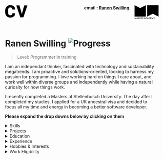 <h1><a name="cv"><img align="left" src="./images/cv.png" height="45"></a><a href="https://makers.tech/"><img align="right" src="./images/makers.png" width="80"/></a></h1>
    
<h4 align="right">email&nbsp;:&nbsp;<a href="mailto:swillingray@gmail.com">Ranen Swilling</a>&nbsp;&nbsp;&nbsp;&nbsp;&nbsp;</h4>
<br><br>

# Ranen Swilling ![Progress](https://camo.githubusercontent.com/e05533c5c1439f745a4c9a7f11edf976a07ff303/68747470733a2f2f696d672e736869656c64732e696f2f62616467652f7265616479253230666f722d686972652d627269676874677265656e2e737667)  


> Level: Programmer in training

I am an independant thinker, fascinated with technology and sustainability megatrends. I am proactive and solutions-oriented, looking to harness my passion for programming. I love working hard on things I care about, and work well within diverse groups and independently while having a natural curiosity for how things work.

I recently completed a Masters at Stellenbosch University. The day after I completed my studies, I applied for a UK ancestral visa and decided to focus all my time and energy in becoming a better software developer.

**Please expand the drop downs below by clicking on them**

<details><summary>Skills</summary>
<p>


| ![Github](images/github1.png)<br>GitHub | ![Ruby](images/ruby.png)<br>Ruby | ![Javascript](images/js.png)<br>JavaScript |
| :---: | :---: | :---: |
| Git command line, Markdown, Repo collaboration, Merge conflicts, Work flows (branching) | Gems, Rails, Sinatra, Rspec, Capybara | Vanilla, React.js, jquery, Node.js |

<br>

</p>
</details>

<details><summary>Projects</summary>
<p>




| Link | Summary | Technologies used | &nbsp;&nbsp;&nbsp;&nbsp;&nbsp;&nbsp;&nbsp;Status&nbsp;&nbsp;&nbsp;&nbsp;&nbsp;&nbsp;&nbsp; |
| :---: | :---: | :---: | :---: |
| [PowerOfTruth](https://github.com/rayswilling/PowerOfTruth) | Makers final project. As a tem, we were tasked with making a social good application. We came up with ThePowerOfTruth, a news app where people can read news from a myriad of sources, and have the political bias of each news source displayed next to each news article from that respective source. |  <br><br> **Software:** React Native, Google API (Google News), Jest, Expo | [![forthebadge](https://forthebadge.com/images/badges/built-with-love.svg)](https://forthebadge.com)<br> [![Coverage Status](https://coveralls.io/repos/github/fo0s/10monkeys/badge.svg?branch=master)](https://coveralls.io/github/fo0s/10monkeys?branch=master)<br>[![Madewith](https://img.shields.io/badge/Madewith-React-blue)] <br>![Progress](http://progressed.io/bar/85?title=done)|
| [Acebook-Amoeba Boys](https://github.com/samkitchen94/acebook-rails-amoeba-boyz) | A team project aimed to make a Facebook clone. We wanted to give it a cartoon like feel with Facebook functionality. | Ruby, Rails, CSS, Devise | [![Build Status](https://travis-ci.org/samanthaixer/acebook-roku.svg?branch=master)](https://travis-ci.org/samanthaixer/acebook-roku)<br>[![Coverage Status](https://coveralls.io/repos/github/samanthaixer/acebook-roku/badge.svg?branch=master&kill_cache=1)](https://coveralls.io/github/samanthaixer/acebook-roku?branch=master&kill_cache=1)<br>![Progress](http://progressed.io/bar/60?title=done) |
| [PowerOfTruthServer](https://github.com/rayswilling/PowerOfTruthServer ) | THe backend for the Power of Truth application. It's an API in in itself that draws in information from Google API and dispenses it to the front end Power of Truth App| Node.js | [![forthebadge](https://forthebadge.com/images/badges/made-with-javascript.svg)](https://forthebadge.com)<br>![Online](https://img.shields.io/badge/Status-Online-green) |

</p>
</details>

<details><summary>Education</summary>
<p>

### Makers Academy (29 April - Present)

Fully immersive 16 week programming course at Europe’s #1 Developer Bootcamp focused on core coding techniques & principles such as agile methodologies, Test Driven Development (TDD), Object Oriented Design, pair programming and more.

#### Core course topics:
Object Oriented Design (OOP) best practices, 
Test Driven Development (TDD), 
writing clean code, 
Pair Programming , 
Agile development as well as core principles such as dependency injection, single responsibility, 
cohesion and encapsulation, 

#### Languages and Frameworks:

##### Languages 
- Ruby 
- JavaScript 
- HTML / CSS (Including CSS FlexBox & CSS Grid)

##### Frameworks  
- React Native 
- Node.JS 
- Ruby on Rails 
- Sinatra

##### Testing Suites
-  RSpec (Ruby)
- Capybara (Ruby / JavaScript)
- Jasmine (JavaScript)
- Jest (JavaScript)
- Enzyme (React)

##### Git Workflow
- Using branches to work collaboratively in teams
- Writing descriptive & succinct commit messages
- Enforcing good commit discipline to minimise code conflicts
- Dealing with code conflicts

##### Databases 
- PostgreSQL 
- SQLite 

##### Deployment
Continues deployment of the master and development branches using Heroku. 

##### Working Methodology 
- Agile software development including:
    - XP values
    - Sprint planning
    - Pair programming
    - Breaking down the program into user stories
    - Breaking down the user stories further into tickets
    - Daily stand-ups and retrospectives to iteratively improve processes and code
    - Technologies learnt; 

### Stellenbosch University (18 January 2016 - 7 December 2018)
- Post Graduate Diploma in Sustainable Development (cum laude)
- Masters of Philosophy in Sustainable Development (B)

### Udemy - Online courses (2018 - 2019)
> Udemy.com is an online learning platform. It is aimed at professional adults.
> No Udemy courses are currently credentialed for college credit;
> students take courses largely as a means of improving job-related skills.

##### The Full Stack Web Development
- Learn Full Stack Web Development that helped me build 10 different projects. 

##### The Web Developer Bootcamp
- `Javascript` fundamentals from `ES5` to `ES7`. Touching on `CSS`, `HTML`, `Node` and `React`. 

##### TylerMcGinnis.com 
- `React` bootcamp   

</p>
</details>

<details><summary>Experience</summary>
<p>

#### Flor de Amor 

> September, 2018 — March 2019

Worked as a digital marketing assistance and front-end developer.
My work included: 
- Maintaning and upgrading websites based off WordPress.org
- Responsible for building digital marketing strategies
- Managed digital marketing accounts 

#### The Sustainability Institute

>Jan 2014 - Aug 2015

Junior associate for the Sustainability Institute.

My work included: 
- Working in small teams doing research. 
- I was tasked with managing the associates, arranging standups every morning and building a team ethos around sustainability. 
- It was my responsibility to manage the associates learning processes over the 6 month period. 

>Jan 2014 - May 2015 

Sales and Service Agent for the iShack Project:
I worked in a small startup that delivered solar powered lighting, TV's and cell phone charges to slums in South Africa. I worked out in the field installing, maintaining and marketing our products to the clients, as well as working on the backend of the companies website, social media strategies and supply chain works.

#### Sustainable Brothers 
> Apr, 2014 — Oct, 2016

Co-founder and project manager of a student based movement providing platforms for eventually 5000+ followers to connect with sustainability projects and campaigns, resulting in 6 fundraising events, 14 community food gardens, 20 festival and awareness events and 4 youth commitee meetings. 

</p>
</details>

<details><summary>Hobbies & Interests</summary>
<p>
- Reading: I love reading science fiction, tech, biographies and self-improvement books.
- Climbing: Bouldering and traditional climbing
- Trekking: I enjoy venturing into remote areas of the world to trek and explore, especially in high altitutde alpine regions. 
- Cycling
- Football: I played semi-professionally from greenpoint FC in South Africa. 
- Scuba Diving
- Learning: I frequently attend lectures, conferences and meet ups to stay informed with the latest industry trend
</p>
</details>


<details><summary>Work Eligibility</summary>
<p>

I am in England on an Ancestral Visa, which after 5 years will permit me to apply for indefinite leave to remain (ILR). I have the eligibility to work in the UK without any restrictions. 

</p>
</details>

<!-- **A web version of this CV can be found** [HERE](https://fo0s.github.io/)
https://en.wikipedia.org/wiki/Time_complexity -->
